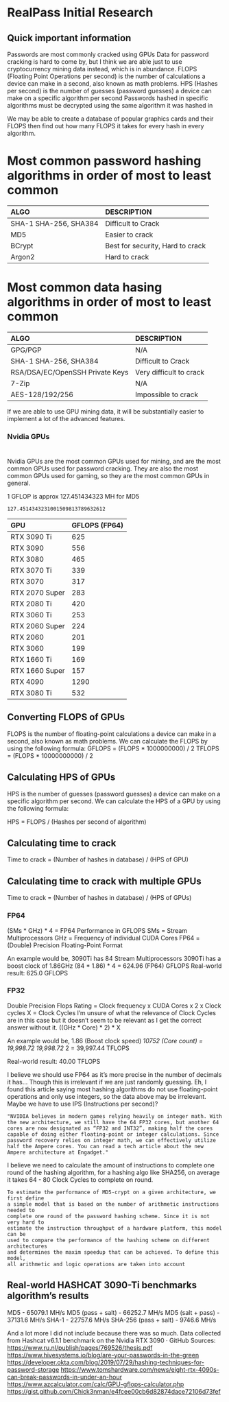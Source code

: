 # RealPass Initial Research

## Quick important information

Passwords are most commonly cracked using GPUs
Data for password cracking is hard to come by, but I think we are able just to use cryptocurrency mining data instead, which is in abundance.
FLOPS (Floating Point Operations per second) is the number of calculations a device can make in a second, also known as math problems.
HPS (Hashes per second) is the number of guesses (password guesses) a device can make on a specific algorithm per second
Passwords hashed in specific algorithms must be decrypted using the same algorithm it was hashed in

We may be able to create a database of popular graphics cards and their FLOPS then find out how many FLOPS it takes for every hash in every algorithm.

# Most common password hashing algorithms in order of most to least common
|ALGO|DESCRIPTION|
|:-|:-|
SHA-1 SHA-256, SHA384|Difficult to Crack
MD5|Easier to crack
BCrypt|Best for security, Hard to crack
Argon2|Hard to crack

# Most common data hasing algorithms in order of most to least common
|ALGO|DESCRIPTION|
|:-|:-|
GPG/PGP| N/A
SHA-1 SHA-256, SHA384|Difficult to Crack
RSA/DSA/EC/OpenSSH Private Keys| Very difficult to crack
7-Zip| N/A
AES-128/192/256|Impossible to crack

If we are able to use GPU mining data, it will be substantially easier to implement a lot of the advanced features.

### Nvidia GPUs
#
Nvidia GPUs are the most common GPUs used for mining, and are the most common GPUs used for password cracking. They are also the most common GPUs used for gaming, so they are the most common GPUs in general.

<!--GFLOPS for Nvidia GPUs-->
1 GFLOP is approx 127.451434323 MH for MD5 

    127.4514343231001509813789632612

|GPU|GFLOPS (FP64)|
|:-|:-|
|RTX 3090 Ti|625|
|RTX 3090 |556|
|RTX 3080|465|
|RTX 3070 Ti| 339|
|RTX 3070 |317|
|RTX 2070 Super|283|
|RTX 2080 Ti |420|
|RTX 3060 Ti |253|
|RTX 2060 Super |224|
|RTX 2060 |201|
|RTX 3060 |199|
|RTX 1660 Ti |169|
|RTX 1660 Super |157|
|RTX 4090 |1290|
|RTX 3080 Ti|532|
<!---
can u sort the GFLOPS in this array?
--->
## Converting FLOPS of GPUs

FLOPS is the number of floating-point calculations a device can make in a second, also known as math problems. We can calculate the FLOPS by using the following formula:
GFLOPS = (FLOPS * 1000000000) / 2
TFLOPS = (FLOPS * 10000000000) / 2

## Calculating HPS of GPUs

HPS is the number of guesses (password guesses) a device can make on a specific algorithm per second. We can calculate the HPS of a GPU by using the following formula:

HPS = FLOPS / (Hashes per second of algorithm)

## Calculating time to crack

Time to crack = (Number of hashes in database) / (HPS of GPU)

## Calculating time to crack with multiple GPUs

Time to crack = (Number of hashes in database) / (HPS of GPUs)

### FP64

(SMs * GHz) * 4 = FP64 Performance in GFLOPS
SMs = Stream Multiprocessors
GHz = Frequency of individual CUDA Cores
FP64 = (Double) Precision Floating-Point Format

An example would be,
3090Ti has 84 Stream Multiprocessors
3090Ti has a boost clock of 1.86GHz
(84 * 1.86) * 4 = 624.96 (FP64) GFLOPS
Real-world result: 625.0 GFLOPS

### FP32

Double Precision Flops Rating = Clock frequency x CUDA Cores x 2 x Clock cycles
X = Clock Cycles
I’m unsure of what the relevance of Clock Cycles are in this case but it doesn’t seem to be relevant as I get the correct answer without it.
((GHz * Core) * 2) * X

An example would be,
1.86 (Boost clock speed)   *10752 (Core count) = 19,998.72
19,998.72* 2 = 39,997.44 TFLOPS

Real-world result:  40.00 TFLOPS

I believe we should use FP64 as it’s more precise in the number of decimals it has… Though this is irrelevant if we are just randomly guessing. Eh, I found this article saying most hashing algorithms do not use floating-point operations and only use integers, so the data above may be irrelevant. Maybe we have to use IPS (Instructions per second)?

    "NVIDIA believes in modern games relying heavily on integer math. With the new architecture, we still have the 64 FP32 cores, but another 64 cores are now designated as “FP32 and INT32”, making half the cores capable of doing either floating-point or integer calculations. Since password recovery relies on integer math, we can effectively utilize half the Ampere cores. You can read a tech article about the new Ampere architecture at Engadget."

I believe we need to calculate the amount of instructions to complete one round of the hashing algorithm, for a hashing algo like SHA256, on average it takes 64 - 80 Clock Cycles to complete on round.

    To estimate the performance of MD5-crypt on a given architecture, we first define
    a simple model that is based on the number of arithmetic instructions needed to
    complete one round of the password hashing scheme. Since it is not very hard to
    estimate the instruction throughput of a hardware platform, this model can be
    used to compare the performance of the hashing scheme on different architectures
    and determines the maxim speedup that can be achieved. To define this model,
    all arithmetic and logic operations are taken into account

## Real-world HASHCAT 3090-Ti benchmarks algorithm’s results

MD5 - 65079.1 MH/s
MD5  (pass + salt) - 66252.7 MH/s
MD5 (salt + pass) - 37131.6 MH/s
SHA-1 -  22757.6 MH/s
SHA-256 (pass + salt) - 9746.6 MH/s

And a lot more I did not include because there was so much.
Data collected from Hashcat v6.1.1 benchmark on the Nvidia RTX 3090 · GitHub
Sources:
<https://www.ru.nl/publish/pages/769526/thesis.pdf>
<https://www.hivesystems.io/blog/are-your-passwords-in-the-green>
<https://developer.okta.com/blog/2019/07/29/hashing-techniques-for-password-storage>
<https://www.tomshardware.com/news/eight-rtx-4090s-can-break-passwords-in-under-an-hour>
<https://www.azcalculator.com/calc/GPU-gflops-calculator.php>
<https://gist.github.com/Chick3nman/e4fcee00cb6d82874dace72106d73fef>
